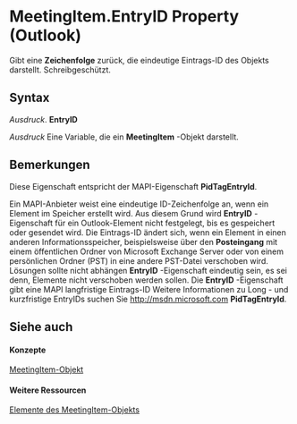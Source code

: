 
# MeetingItem.EntryID Property (Outlook)

Gibt eine  **Zeichenfolge** zurück, die eindeutige Eintrags-ID des Objekts darstellt. Schreibgeschützt.


## Syntax

 _Ausdruck_. **EntryID**

 _Ausdruck_ Eine Variable, die ein **MeetingItem** -Objekt darstellt.


## Bemerkungen

Diese Eigenschaft entspricht der MAPI-Eigenschaft  **PidTagEntryId**.

Ein MAPI-Anbieter weist eine eindeutige ID-Zeichenfolge an, wenn ein Element im Speicher erstellt wird. Aus diesem Grund wird  **EntryID** -Eigenschaft für ein Outlook-Element nicht festgelegt, bis es gespeichert oder gesendet wird. Die Eintrags-ID ändert sich, wenn ein Element in einen anderen Informationsspeicher, beispielsweise über den **Posteingang** mit einem öffentlichen Ordner von Microsoft Exchange Server oder von einem persönlichen Ordner (PST) in eine andere PST-Datei verschoben wird. Lösungen sollte nicht abhängen **EntryID** -Eigenschaft eindeutig sein, es sei denn, Elemente nicht verschoben werden sollen. Die **EntryID** -Eigenschaft gibt eine MAPI langfristige Eintrags-ID Weitere Informationen zu Long - und kurzfristige EntryIDs suchen Sie http://msdn.microsoft.com **PidTagEntryId**.


## Siehe auch


#### Konzepte


[MeetingItem-Objekt](b75730f5-b395-3d66-5acd-b64fd8fcd78f.md)
#### Weitere Ressourcen


[Elemente des MeetingItem-Objekts](http://msdn.microsoft.com/library/9ae6a19d-d326-4c37-90d8-5ed9933672a0%28Office.15%29.aspx)